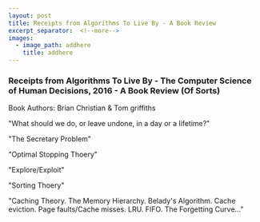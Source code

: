 ```yaml
---
layout: post
title: Receipts from Algorithms To Live By - A Book Review
excerpt_separator:  <!--more-->
images:
  - image_path: addhere
    title: addhere
---
```


### Receipts from Algorithms To Live By - The Computer Science of Human Decisions, 2016 - A Book Review (Of Sorts)

Book Authors: Brian Christian & Tom griffiths

"What should we do, or leave undone, in a day or a lifetime?"

"The Secretary Problem"

"Optimal Stopping Thoery"

"Explore/Exploit"

"Sorting Thoery"

"Caching Theory. The Memory Hierarchy. Belady's Algorithm. Cache eviction. Page faults/Cache misses. LRU. FIFO. The Forgetting Curve..."
